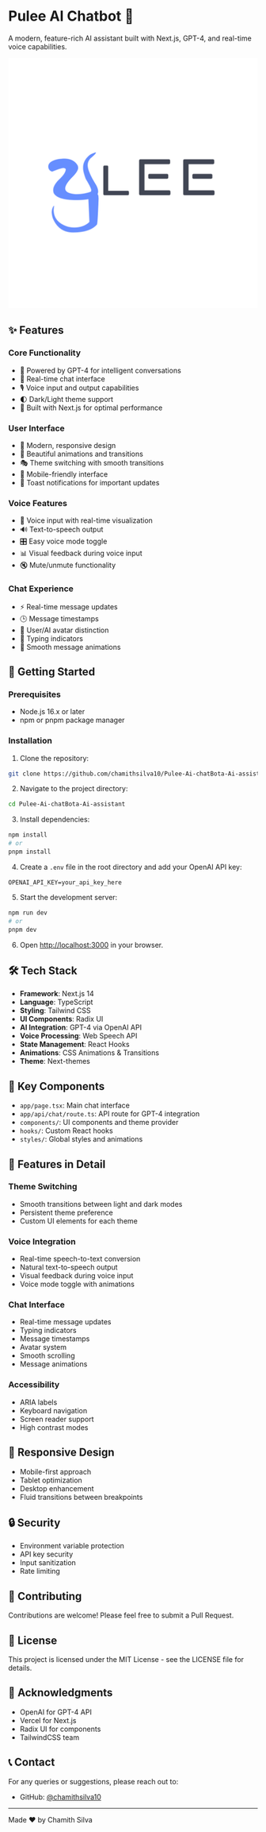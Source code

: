 # Pulee AI Chatbot 🤖

A modern, feature-rich AI assistant built with Next.js, GPT-4, and real-time voice capabilities.

![Pulee AI](public/images/chexx-logo.png)

## ✨ Features

### Core Functionality
- 🤖 Powered by GPT-4 for intelligent conversations
- 💬 Real-time chat interface
- 🎙️ Voice input and output capabilities
- 🌓 Dark/Light theme support
- 💨 Built with Next.js for optimal performance

### User Interface
- 🎨 Modern, responsive design
- 🌟 Beautiful animations and transitions
- 🎭 Theme switching with smooth transitions
- 📱 Mobile-friendly interface
- 🔔 Toast notifications for important updates

### Voice Features
- 🎤 Voice input with real-time visualization
- 🔊 Text-to-speech output
- 🎛️ Easy voice mode toggle
- 📊 Visual feedback during voice input
- 🔇 Mute/unmute functionality

### Chat Experience
- ⚡ Real-time message updates
- 🕒 Message timestamps
- 👤 User/AI avatar distinction
- 📝 Typing indicators
- 🔄 Smooth message animations

## 🚀 Getting Started

### Prerequisites
- Node.js 16.x or later
- npm or pnpm package manager

### Installation

1. Clone the repository:
```bash
git clone https://github.com/chamithsilva10/Pulee-Ai-chatBota-Ai-assistant.git
```

2. Navigate to the project directory:
```bash
cd Pulee-Ai-chatBota-Ai-assistant
```

3. Install dependencies:
```bash
npm install
# or
pnpm install
```

4. Create a `.env` file in the root directory and add your OpenAI API key:
```env
OPENAI_API_KEY=your_api_key_here
```

5. Start the development server:
```bash
npm run dev
# or
pnpm dev
```

6. Open [http://localhost:3000](http://localhost:3000) in your browser.

## 🛠️ Tech Stack

- **Framework**: Next.js 14
- **Language**: TypeScript
- **Styling**: Tailwind CSS
- **UI Components**: Radix UI
- **AI Integration**: GPT-4 via OpenAI API
- **Voice Processing**: Web Speech API
- **State Management**: React Hooks
- **Animations**: CSS Animations & Transitions
- **Theme**: Next-themes

## 🎯 Key Components

- `app/page.tsx`: Main chat interface
- `app/api/chat/route.ts`: API route for GPT-4 integration
- `components/`: UI components and theme provider
- `hooks/`: Custom React hooks
- `styles/`: Global styles and animations

## 🎨 Features in Detail

### Theme Switching
- Smooth transitions between light and dark modes
- Persistent theme preference
- Custom UI elements for each theme

### Voice Integration
- Real-time speech-to-text conversion
- Natural text-to-speech output
- Visual feedback during voice input
- Voice mode toggle with animations

### Chat Interface
- Real-time message updates
- Typing indicators
- Message timestamps
- Avatar system
- Smooth scrolling
- Message animations

### Accessibility
- ARIA labels
- Keyboard navigation
- Screen reader support
- High contrast modes

## 📱 Responsive Design

- Mobile-first approach
- Tablet optimization
- Desktop enhancement
- Fluid transitions between breakpoints

## 🔒 Security

- Environment variable protection
- API key security
- Input sanitization
- Rate limiting

## 🤝 Contributing

Contributions are welcome! Please feel free to submit a Pull Request.

## 📄 License

This project is licensed under the MIT License - see the LICENSE file for details.

## 👏 Acknowledgments

- OpenAI for GPT-4 API
- Vercel for Next.js
- Radix UI for components
- TailwindCSS team

## 📞 Contact

For any queries or suggestions, please reach out to:
- GitHub: [@chamithsilva10](https://github.com/chamithsilva10)

---

Made ❤️ by Chamith Silva
